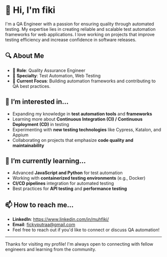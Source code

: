 # 👋 Hi, I'm fiki

I'm a QA Engineer with a passion for ensuring quality through automated testing. My expertise lies in creating reliable and scalable test automation frameworks for web applications. I love working on projects that improve testing efficiency and increase confidence in software releases.

## 🔍 About Me

- 🔧 **Role**: Quality Assurance Engineer
- 🚀 **Specialty**: Test Automation, Web Testing
- 📍 **Current Focus**: Building automation frameworks and contributing to QA best practices.

## 🌱 I’m interested in...

- Expanding my knowledge in **test automation tools** and **frameworks**
- Learning more about **Continuous Integration (CI) / Continuous Deployment (CD)** in testing
- Experimenting with **new testing technologies** like Cypress, Katalon, and Appium
- Collaborating on projects that emphasize **code quality and maintainability**

## 📘 I’m currently learning...

- Advanced **JavaScript and Python** for test automation
- Working with **containerized testing environments** (e.g., Docker)
- **CI/CD pipelines** integration for automated testing
- Best practices for **API testing** and **performance testing**

## 📫 How to reach me...

- **LinkedIn**: https://www.linkedin.com/in/muhfiki/
- **Email**: fickyputraa@gmail.com
- Feel free to reach out if you'd like to connect or discuss QA automation!

---

Thanks for visiting my profile! I'm always open to connecting with fellow engineers and learning from the community.
